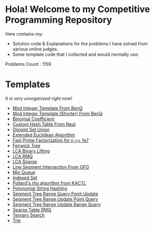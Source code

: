 # Hola! Welcome to my Competitive Programming Repository

Here contains my:
- Solution code & Explanations for the problems I have solved from various online judges.
- Some template code that I collected and would normally use.

Problems Count : 1159

# Templates
*It is very unorganized right now!*
- [Mod Integer Template From BenQ](./Templates/ModIntBenq.md)
- [Mod Integer Template (Shorter) From BenQ](./Templates/ModIntShortBenq.md)
- [Binomial Coefficient](./Templates/binomial_coefficient.md)
- [Custom Hash Table From Neal](./Templates/custom_hash_table.md)
- [Disjoint Set Union](./Templates/dsu.md)
- [Extended Euclidean Algorithm](./Templates/extended_euclidean_algorithm.md)
- [Fast Prime Factorization for n <= 1e7](./Templates/fast_pf_sieve.md)
- [Fenwick Tree](./Templates/fenwick_tree.md)
- [LCA Binary Lifting](./Templates/lca_blift.md)
- [LCA RMQ](./Templates/lca_rmq.md)
- [LCA Sparse](./Templates/lca_sparse.md)
- [Line Segment Intersection From GFG](./Templates/line_segment_intersection.md)
- [Min Queue](./Templates/min_queue.md)
- [Indexed Set](./Templates/order_statistics_tree.md)
- [Pollard's rho algorithm from KACTL](./Templates/pollard_rho.md)
- [Polynomial String Hashing](./Templates/poly_hash.md)
- [Segment Tree Range Query Point Update](./Templates/segtree_rqpu.md)
- [Segment Tree Range Update Point Query](./Templates/segtree_rupq.md)
- [Segment Tree Range Update Range Query](./Templates/segtree_rurq.md)
- [Sparse Table RMQ](./Templates/sparse_table_rmq.md)
- [Ternary Search](./Templates/ternary_search.md)
- [Trie](./Templates/trie.md)